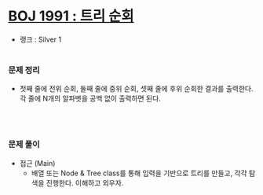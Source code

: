 # [BOJ 1991 : 트리 순회](https://www.acmicpc.net/problem/1991)
- 랭크 : Silver 1
  <br><br>
  
### 문제 정리
- 첫째 줄에 전위 순회, 둘째 줄에 중위 순회, 셋째 줄에 후위 순회한 결과를 출력한다. 각 줄에 N개의 알파벳을 공백 없이 출력하면 된다.


<br><br>

### 문제 풀이
- 접근 (Main) 
  - 배열 또는 Node & Tree class를 통해 입력을 기반으로 트리를 만들고, 각각 탐색을 진행한다. 이해하고 외우자.
  
  


  

    
    


    
    


